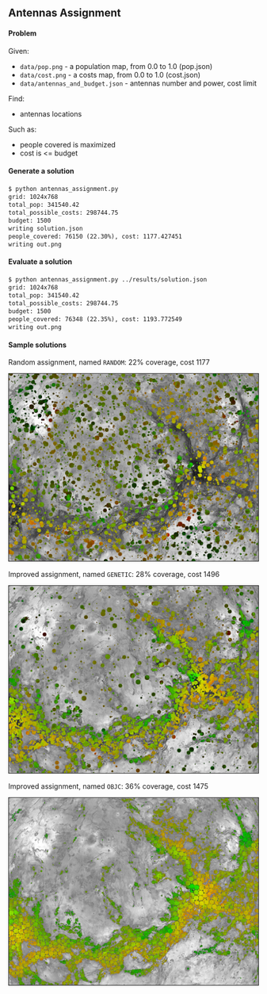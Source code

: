 ## Antennas Assignment

#### Problem

Given:

- `data/pop.png` - a population map, from 0.0 to 1.0 (pop.json)
- `data/cost.png` - a costs map, from 0.0 to 1.0 (cost.json)
- `data/antennas_and_budget.json` - antennas number and power, cost limit

Find:

- antennas locations

Such as:

- people covered is maximized
- cost is <= budget

#### Generate a solution

	$ python antennas_assignment.py 
	grid: 1024x768
	total_pop: 341540.42
	total_possible_costs: 298744.75
	budget: 1500
	writing solution.json
	people_covered: 76150 (22.30%), cost: 1177.427451
	writing out.png

#### Evaluate a solution

	$ python antennas_assignment.py ../results/solution.json 
	grid: 1024x768
	total_pop: 341540.42
	total_possible_costs: 298744.75
	budget: 1500
	people_covered: 76348 (22.35%), cost: 1193.772549
	writing out.png

#### Sample solutions

Random assignment, named `RANDOM`: 22% coverage, cost 1177

<img src="results/out_22_1177_RANDOM.png" width="512" border="1" />

Improved assignment, named `GENETIC`: 28% coverage, cost 1496

<img src="results/out_28_1496_GENETIC.png" width="512" border="1" />

Improved assignment, named `OBJC`: 36% coverage, cost 1475

<img src="results/out_36_1475_OBJC.png" width="512" border="1" />
